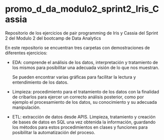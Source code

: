 # promo_d_da_modulo2_sprint2_Iris_Cassia
Repositorio de los ejercicios de pair programming de Iris y Cassia del Sprint 2 del Modulo 2 del bootcamp de Data Analytics

En este repositorio se encuentran tres carpetas con demostraciones de diferentes ejercicios:

- EDA: comprende el análisis de los datos, interpretación y tratamiento de los mismos para posibilitar una adecuada visión de lo que nos muestran.

    Se pueden encontrar varias gráficas para facilitar la lectura y entendimiento de los datos.

- Limpieza: procedimiento para el tratamiento de los datos con la finalidad de cribarlos para ejercer un correcto análisis posterior, como  por ejemplo el procesamiento de los datos, su conocimiento y su adecuada manipulación.

- ETL: extracción de datos desde APIS. Limpieza, tratamiento y creación de bases de datos en SQL una vez obtenida la información, guardando los métodos para estos procedimientos en clases y funciones para posibilitar la automatización del proceso. 